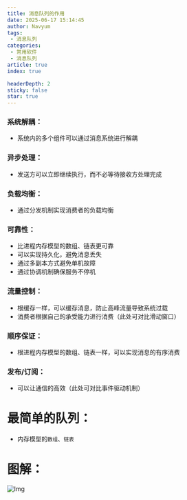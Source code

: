 ```yaml
---
title: 消息队列的作用
date: 2025-06-17 15:14:45
author: Navyum
tags: 
 - 消息队列
categories: 
 - 常用软件
 - 消息队列
article: true
index: true

headerDepth: 2
sticky: false
star: true
---
```



### 系统解耦：
* 系统内的多个组件可以通过消息系统进行解耦
### 异步处理：
* 发送方可以立即继续执行，而不必等待接收方处理完成
### 负载均衡：
* 通过分发机制实现消费者的负载均衡
### 可靠性：
* 比进程内存模型的数组、链表更可靠
* 可以实现持久化，避免消息丢失
* 通过多副本方式避免单机故障
* 通过协调机制确保服务不停机
### 流量控制：
* 根缓存一样，可以缓存消息，防止高峰流量导致系统过载
* 消费者根据自己的承受能力进行消费（此处可对比滑动窗口）
### 顺序保证：
* 根进程内存模型的数组、链表一样，可以实现消息的有序消费
### 发布/订阅：
* 可以让通信的高效（此处可对比事件驱动机制）

# 最简单的队列：
* 内存模型的`数组`、`链表`

# 图解：
![Img](https://raw.staticdn.net/Navyum/imgbed/pic/IMG/668c767ebdc9f7847a7032e5ca547a6c.png)
